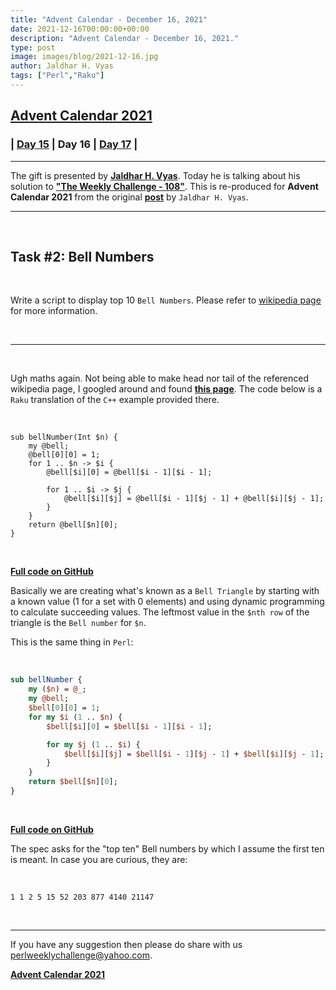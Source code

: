 ```yaml
---
title: "Advent Calendar - December 16, 2021"
date: 2021-12-16T00:00:00+00:00
description: "Advent Calendar - December 16, 2021."
type: post
image: images/blog/2021-12-16.jpg
author: Jaldhar H. Vyas
tags: ["Perl","Raku"]
---
```


## [**Advent Calendar 2021**](/blog/advent-calendar-2021)
### | [**Day 15**](/blog/advent-calendar-2021-12-15) | **Day 16** | [**Day 17**](/blog/advent-calendar-2021-12-17) |
***

The gift is presented by [**Jaldhar H. Vyas**](/blog/meet-the-champion-014). Today he is talking about his solution to [**"The Weekly Challenge - 108"**](/blog/perl-weekly-challenge-108). This is re-produced for **Advent Calendar 2021** from the original [**post**](https://www.braincells.com/perl/2021/04/perl_weekly_challenge_week_108.html) by `Jaldhar H. Vyas`.

***

<br>

## Task #2: Bell Numbers

<br>

Write a script to display top 10 `Bell Numbers`. Please refer to [wikipedia page](https://en.wikipedia.org/wiki/Bell_number) for more information.

<br>

***

<br>

Ugh maths again. Not being able to make head nor tail of the referenced wikipedia page, I googled around and found [**this page**](https://www.geeksforgeeks.org/bell-numbers-number-of-ways-to-partition-a-set). The code below is a `Raku` translation of the `C++` example provided there.

<br>

```perl6
sub bellNumber(Int $n) {
    my @bell;
    @bell[0][0] = 1;
    for 1 .. $n -> $i {
        @bell[$i][0] = @bell[$i - 1][$i - 1];

        for 1 .. $i -> $j {
            @bell[$i][$j] = @bell[$i - 1][$j - 1] + @bell[$i][$j - 1];
        }
    }
    return @bell[$n][0];
}
```

<br>

[**Full code on GitHub**](https://github.com/jaldhar/perlweeklychallenge-club/blob/master/challenge-108/jaldhar-h-vyas/raku/ch-2.raku)

Basically we are creating what's known as a `Bell Triangle` by starting with a known value (1 for a set with 0 elements) and using dynamic programming to calculate succeeding values. The leftmost value in the `$nth row` of the triangle is the `Bell number` for `$n`.

This is the same thing in `Perl`:

<br>

```perl
sub bellNumber {
    my ($n) = @_;
    my @bell;
    $bell[0][0] = 1;
    for my $i (1 .. $n) {
        $bell[$i][0] = $bell[$i - 1][$i - 1];

        for my $j (1 .. $i) {
            $bell[$i][$j] = $bell[$i - 1][$j - 1] + $bell[$i][$j - 1];
        }
    }
    return $bell[$n][0];
}
```

<br>

[**Full code on GitHub**](https://github.com/jaldhar/perlweeklychallenge-club/blob/master/challenge-108/jaldhar-h-vyas/perl/ch-2.pl)

The spec asks for the "top ten" Bell numbers by which I assume the first ten is meant. In case you are curious, they are:

<br>

    1 1 2 5 15 52 203 877 4140 21147

<br>

***

If you have any suggestion then please do share with us <perlweeklychallenge@yahoo.com>.

[**Advent Calendar 2021**](/blog/advent-calendar-2021)
